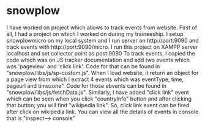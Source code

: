 # snowplow
I have worked on project which allows to track events from website. 
First of all, I had a project on which I worked on during my traineeship. 
I setup snowplowmicro on my local system and I run server on http://port:9090 and track events with http://port:9090/micro.
I run this project on XAMPP server localhost and set collector point as post:9090
To track events, I copied the code which was on JS tracker documentation and add two events which was 'pageview' and 'click link'. Code for that can be found in "snowplow/libs/js/sp-custom.js".
When I load website, it return an object for a page view from which I extract 4 events which was eventType, time, pageurl and timezone". Code for those ebvents can be found in "snowplow/libs/js/fetchData.js".
Similarly, I have added "click link" event which can be seen when you click "countryInfo" button and after clicking that button; you will find "wikipedia link". So, click link event can be fired after click on wikipedia link. 
You can view all the details of events in console that is "inspect--> console"
